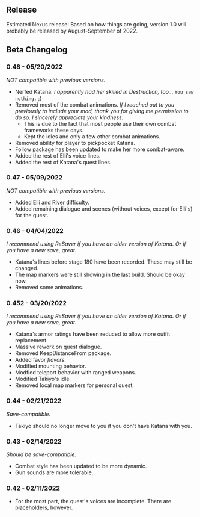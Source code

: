 ## Release

Estimated Nexus release: 
Based on how things are going, version 1.0 will probably be released by August-September of 2022.

## Beta Changelog

### 0.48 - 05/20/2022
*NOT compatible with previous versions.*
- Nerfed Katana. *I apparently had her skilled in Destruction, too...* `You saw nothing.` ;)
- Removed most of the combat animations. *If I reached out to you previously to include your mod, thank you for giving me permission to do so. I sincerely appreciate your kindness.* 
    - This is due to the fact that most people use their own combat frameworks these days.
    - Kept the idles and only a few other combat animations.
- Removed ability for player to pickpocket Katana. 
- Follow package has been updated to make her more combat-aware.
- Added the rest of Elli's voice lines.
- Added the rest of Katana's quest lines.

### 0.47 - 05/09/2022
*NOT compatible with previous versions.*
- Added Elli and River difficulty.
- Added remaining dialogue and scenes (without voices, except for Elli's) for the quest.


### 0.46 - 04/04/2022
*I recommend using ReSaver if you have an older version of Katana. Or if you have a new save, great.*
- Katana's lines before stage 180 have been recorded. These may still be changed.
- The map markers were still showing in the last build. Should be okay now.
- Removed some animations.

### 0.452 - 03/20/2022
*I recommend using ReSaver if you have an older version of Katana. Or if you have a new save, great.*
- Katana's armor ratings have been reduced to allow more outfit replacement.
- Massive rework on quest dialogue.
- Removed KeepDistanceFrom package.
- Added favor *flavors*.
- Modified mounting behavior. 
- Modfied teleport behavior with ranged weapons.
- Modified Takiyo's idle.
- Removed local map markers for personal quest.

### 0.44 - 02/21/2022 
*Save-compatible.*
- Takiyo should no longer move to you if you don't have Katana with you.
### 0.43 - 02/14/2022 
*Should be save-compatible.*
- Combat style has been updated to be more dynamic.
- Gun sounds are more tolerable.
### 0.42 - 02/11/2022
- For the most part, the quest's voices are incomplete. There are placeholders, however.